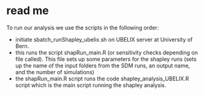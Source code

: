 # read me

To run our analysis we use the scripts in the following order:
- initiate sbatch_runShapley_ubelix.sh on UBELIX server at University of Bern.
- this runs the script shapRun_main.R (or sensitivity checks depending on file called). This file sets up some parameters for the shapley runs (sets up the name of the input folders from the SDM runs, an output name, and the number of simulations)
- the shapRun_main.R script runs the code shapley_analysis_UBELIX.R script which is the main script running the shapley analysis. 